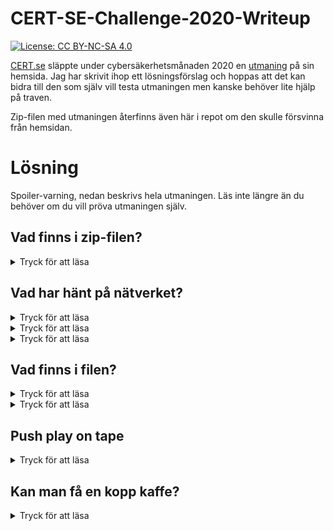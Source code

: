 # CERT-SE-Challenge-2020-Writeup
[![License: CC BY-NC-SA 4.0](https://img.shields.io/badge/License-CC%20BY--NC--SA%204.0-lightgrey.svg)](https://creativecommons.org/licenses/by-nc-sa/4.0/)

[CERT.se](https://cert.se) släppte under cybersäkerhetsmånaden 2020 en [utmaning](https://cert.se/2020/09/cert-se-challenge-2020) på sin hemsida. Jag har skrivit ihop ett lösningsförslag och hoppas att det kan bidra till den som själv vill testa utmaningen men kanske behöver lite hjälp på traven.

Zip-filen med utmaningen återfinns även här i repot om den skulle försvinna från hemsidan.
# Lösning
Spoiler-varning, nedan beskrivs hela utmaningen. Läs inte längre än du behöver om du vill pröva utmaningen själv.
## Vad finns i zip-filen?
<details><summary>Tryck för att läsa</summary>
<p>

I zipfilen hittar du en fil med ändelsen .pcapng ett filformat som används för att spara nätverkstrafik som fångats in med till exempel [Wireshark](https://www.wireshark.org/)

Ladda ned wireshark och ta en titt i filen och se om du upptäcker något intressant.
</p>
</details>

## Vad har hänt på nätverket?

<details><summary>Tryck för att läsa</summary>
<p>

När vi öppnar pcap-filen i Wireshark kan det vara svårt att direkt se vad alla trafik som fångats in handlar om. Om vi väljer **Statistics/Conversations** får vi en översikt över trafiken i filen. Under fliken **TCP** kan vi se att det har gått trafik på bland annat port 21 och port 6697.

Det är intressant trafik som vi vill titta närmare på.

</p>
</details>

<details><summary>Tryck för att läsa</summary>
<p>

FTP, [file transfer protocol](https://en.wikipedia.org/wiki/File_Transfer_Protocol), är ett protokoll som överför filer mellan datorer. Protokollet skickar data i klartext och en aktör som kan avlyssna nätverkstrafiken kan därför ta del av informationen som skickas.

Genom att filtrerar på **ftp || ftp-data** i Wireshark kan vi se all trafik som överförts med ftp.

Det är nu enkelt att se att ftp-trafiken går i klartext och vi ser till exempel att användaren **sidden** har loggat in på ftp-servern med lösenordet **k3b4bt411rik**.

Vi ser också att användaren har laddat upp en fil med kommandot `STOR demo.tar.xz`

Vi kan också se att filen laddats upp i ett antal större paket som protokollet anget som ftp-data. Högerklickar vi på ett av de större paketen och väljer **Follow/TCP Stream** kan vi spara ned filen till våran dator.

Välj **RAW** i rullgardinsmenyn **Show and save data as** och spara sedan filen som demo.tar.xz.

</p>
</details>

<details><summary>Tryck för att läsa</summary>
<p>

Port 6697 används för IRC, [Internet Relay Chat](https://en.wikipedia.org/wiki/Internet_Relay_Chat), ett protokoll för text-chat. Även IRC skickar data i klartext.

Om vi i **Statistics/Conversations** högerklickar på trafiken som gått på port 6697 och väljer **Apply as filter/Selected/A<->B** skapar Wireshark ett sökfilter i huvudfönstret som visar trafiken mellan användaren och IRC-servern.

I huvudfönstret kan vi nu högerklicka på ett av paketen och välja **Follow/TCP Stream**, detta ger oss en lättläst sammanställning över en argumentation mellan två retrodator-entusiaster som är lite oense kring vilken retroprocessor som är den bästa.

Vi ser också att användaren som tidigare laddade upp filen berättar att koden till filen är **OC1iaXQtQzBtcHV0M2VyLXcwbmQzciE/** och att koden är "krypterad".

</p>
</details>

## Vad finns i filen?

<details><summary>Tryck för att läsa</summary>
<p>

Packar vi upp demo.tar.xz får vi en fil som heter demo.zip. Vi kan se att den innehåller filen demo.tap men när vi försöker packa upp den blir vi tillfrågade om ett lösenord. Funkar koden vi kunde läsa i IRC-konversationen?

</p>
</details>

<details><summary>Tryck för att läsa</summary>
<p>

Koden från IRC-konversationen, **OC1iaXQtQzBtcHV0M2VyLXcwbmQzciE/**, fungerar inte som lösenord för att packa upp filen. Men är lösenordet verkligen krypterat?

Efter lite funderande gissar vi att lösenordet är kodat i [base64](https://en.wikipedia.org/wiki/Base64). Vi kan snabbt googla oss fram till en [base64-konverterare](https://codebeautify.org/base64-decode) och testa.

Mycket riktigt trillar det riktiga lösenordet ut och vi kan packa upp filen.

</p>
</details>

## Push play on tape

<details><summary>Tryck för att läsa</summary>
<p>

Den uppackade .tap-filen är i ett filformat som används för att spara filer som i forntiden låg på kasettband och användes till bland annat [Commodore 64]https://en.wikipedia.org/wiki/Commodore_64).

Hitta och ladda ned en C64-emulator och kör .tap-filen så får du se ett demo som visar flaggan.

</p>
</details>

## Kan man få en kopp kaffe?

<details><summary>Tryck för att läsa</summary>
<p>

I demot finn en rullande texten som säger att att den sista ledtråden står ovan i gult, vi ser texten: <HTTP 418>

En googling på HTTP 418 leder oss till [RFC2324](https://tools.ietf.org/html/rfc2324#section-2.3.2) som var ett aprilskämt. Felmeddelande 418 I'm a teapot ska enligt RFC:n skickas av en tekanna om den ombeds brygga kaffe.

Flaggan är alltså **I'm a teapot**

</p>
</details>
